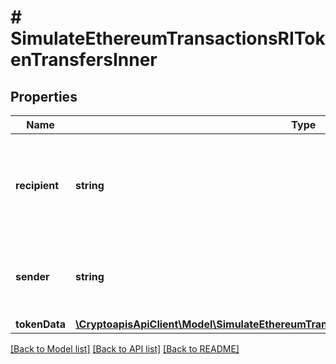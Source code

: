 # # SimulateEthereumTransactionsRITokenTransfersInner

## Properties

Name | Type | Description | Notes
------------ | ------------- | ------------- | -------------
**recipient** | **string** | Defines the address to which the recipient receives the transferred tokens. |
**sender** | **string** | Defines the address from which the sender transfers tokens. |
**tokenData** | [**\CryptoapisApiClient\Model\SimulateEthereumTransactionsRITokenTransfersInnerTokenData**](SimulateEthereumTransactionsRITokenTransfersInnerTokenData.md) |  |

[[Back to Model list]](../../README.md#models) [[Back to API list]](../../README.md#endpoints) [[Back to README]](../../README.md)
